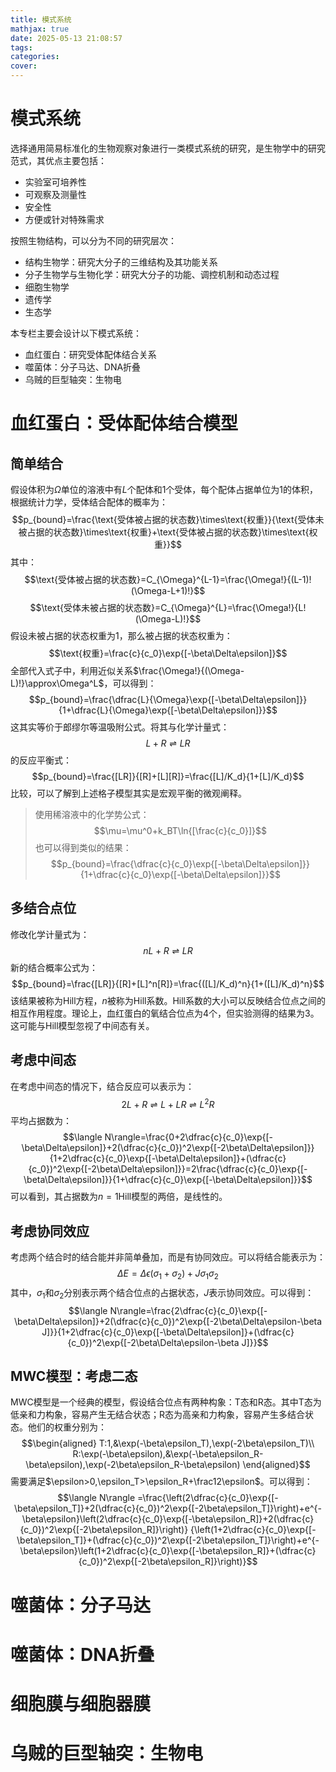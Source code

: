 ```yaml
---
title: 模式系统
mathjax: true
date: 2025-05-13 21:08:57
tags:
categories:
cover:
---
```


# 模式系统
选择通用简易标准化的生物观察对象进行一类模式系统的研究，是生物学中的研究范式，其优点主要包括：
- 实验室可培养性
- 可观察及测量性
- 安全性
- 方便或针对特殊需求

按照生物结构，可以分为不同的研究层次：
- 结构生物学：研究大分子的三维结构及其功能关系
- 分子生物学与生物化学：研究大分子的功能、调控机制和动态过程
- 细胞生物学
- 遗传学
- 生态学

本专栏主要会设计以下模式系统：
- 血红蛋白：研究受体配体结合关系
- 噬菌体：分子马达、DNA折叠
- 乌贼的巨型轴突：生物电

# 血红蛋白：受体配体结合模型

## 简单结合

假设体积为$\Omega$单位的溶液中有$L$个配体和1个受体，每个配体占据单位为1的体积，根据统计力学，受体结合配体的概率为：
$$p_{bound}=\frac{\text{受体被占据的状态数}\times\text{权重}}{\text{受体未被占据的状态数}\times\text{权重}+\text{受体被占据的状态数}\times\text{权重}}$$
其中：
$$\text{受体被占据的状态数}=C_{\Omega}^{L-1}=\frac{\Omega!}{(L-1)!(\Omega-L+1)!}$$
$$\text{受体未被占据的状态数}=C_{\Omega}^{L}=\frac{\Omega!}{L!(\Omega-L)!}$$
假设未被占据的状态权重为1，那么被占据的状态权重为：
$$\text{权重}=\frac{c}{c_0}\exp{[-\beta\Delta\epsilon]}$$
全部代入式子中，利用近似关系$\frac{\Omega!}{(\Omega-L)!}\approx\Omega^L$，可以得到：
$$p_{bound}=\frac{\dfrac{L}{\Omega}\exp{[-\beta\Delta\epsilon]}}{1+\dfrac{L}{\Omega}\exp{[-\beta\Delta\epsilon]}}$$
这其实等价于郎缪尔等温吸附公式。将其与化学计量式：
$$L+R\rightleftharpoons LR$$
的反应平衡式：
$$p_{bound}=\frac{[LR]}{[R]+[L][R]}=\frac{[L]/K_d}{1+[L]/K_d}$$
比较，可以了解到上述格子模型其实是宏观平衡的微观阐释。

> 使用稀溶液中的化学势公式：
> $$\mu=\mu^0+k_BT\ln{[\frac{c}{c_0}]}$$
> 也可以得到类似的结果：
> $$p_{bound}=\frac{\dfrac{c}{c_0}\exp{[-\beta\Delta\epsilon]}}{1+\dfrac{c}{c_0}\exp{[-\beta\Delta\epsilon]}}$$

## 多结合点位

修改化学计量式为：
$$nL+R\rightleftharpoons LR$$
新的结合概率公式为：
$$p_{bound}=\frac{[LR]}{[R]+[L]^n[R]}=\frac{([L]/K_d)^n}{1+([L]/K_d)^n}$$
该结果被称为Hill方程，$n$被称为Hill系数。Hill系数的大小可以反映结合位点之间的相互作用程度。理论上，血红蛋白的氧结合位点为4个，但实验测得的结果为3。这可能与Hill模型忽视了中间态有关。

## 考虑中间态

在考虑中间态的情况下，结合反应可以表示为：
$$2L+R\rightleftharpoons L+LR\rightleftharpoons L^2R$$
平均占据数为：
$$\langle N\rangle=\frac{0+2\dfrac{c}{c_0}\exp{[-\beta\Delta\epsilon]}+2(\dfrac{c}{c_0})^2\exp{[-2\beta\Delta\epsilon]}}{1+2\dfrac{c}{c_0}\exp{[-\beta\Delta\epsilon]}+(\dfrac{c}{c_0})^2\exp{[-2\beta\Delta\epsilon]}}=2\frac{\dfrac{c}{c_0}\exp{[-\beta\Delta\epsilon]}}{1+\dfrac{c}{c_0}\exp{[-\beta\Delta\epsilon]}}$$
可以看到，其占据数为$n=1$Hill模型的两倍，是线性的。

## 考虑协同效应

考虑两个结合时的结合能并非简单叠加，而是有协同效应。可以将结合能表示为：
$$\Delta E=\Delta \epsilon(\sigma_1+\sigma_2)+J\sigma_1\sigma_2$$
其中，$\sigma_1$和$\sigma_2$分别表示两个结合位点的占据状态，$J$表示协同效应。可以得到：
$$\langle N\rangle=\frac{2\dfrac{c}{c_0}\exp{[-\beta\Delta\epsilon]}+2(\dfrac{c}{c_0})^2\exp{[-2\beta\Delta\epsilon-\beta J]}}{1+2\dfrac{c}{c_0}\exp{[-\beta\Delta\epsilon]}+(\dfrac{c}{c_0})^2\exp{[-2\beta\Delta\epsilon-\beta J]}}$$

## MWC模型：考虑二态

MWC模型是一个经典的模型，假设结合位点有两种构象：T态和R态。其中T态为低亲和力构象，容易产生无结合状态；R态为高亲和力构象，容易产生多结合状态。他们的权重分别为：
$$\begin{aligned}
T:1,&\exp(-\beta\epsilon_T),\exp(-2\beta\epsilon_T)\\
R:\exp(-\beta\epsilon),&\exp(-\beta\epsilon_R-\beta\epsilon),\exp(-2\beta\epsilon_R-\beta\epsilon)
\end{aligned}$$
需要满足$\epsilon>0,\epsilon_T>\epsilon_R+\frac12\epsilon$。可以得到：
$$\langle N\rangle
=\frac{\left(2\dfrac{c}{c_0}\exp{[-\beta\epsilon_T]}+2(\dfrac{c}{c_0})^2\exp{[-2\beta\epsilon_T]}\right)+e^{-\beta\epsilon}\left(2\dfrac{c}{c_0}\exp{[-\beta\epsilon_R]}+2(\dfrac{c}{c_0})^2\exp{[-2\beta\epsilon_R]}\right)}
{\left(1+2\dfrac{c}{c_0}\exp{[-\beta\epsilon_T]}+(\dfrac{c}{c_0})^2\exp{[-2\beta\epsilon_T]}\right)+e^{-\beta\epsilon}\left(1+2\dfrac{c}{c_0}\exp{[-\beta\epsilon_R]}+(\dfrac{c}{c_0})^2\exp{[-2\beta\epsilon_R]}\right)}$$

# 噬菌体：分子马达



# 噬菌体：DNA折叠




# 细胞膜与细胞器膜




# 乌贼的巨型轴突：生物电